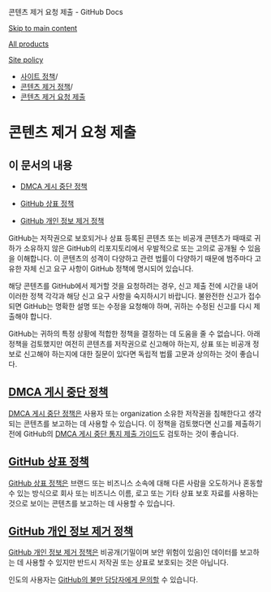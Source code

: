 콘텐츠 제거 요청 제출 - GitHub Docs

[Skip to main content](#main-content)

[All products](/ko)

[Site policy](/site-policy)

* [사이트 정책](/ko/site-policy)/
* [콘텐츠 제거 정책](/ko/site-policy/content-removal-policies)/
* [콘텐츠 제거 요청 제출](/ko/site-policy/content-removal-policies/submitting-content-removal-requests)

콘텐츠 제거 요청 제출
==========

이 문서의 내용
----------

* [DMCA 게시 중단 정책](#dmca-takedown-policy)

* [GitHub 상표 정책](#github-trademark-policy)

* [GitHub 개인 정보 제거 정책](#github-private-information-removal-policy)

GitHub는 저작권으로 보호되거나 상표 등록된 콘텐츠 또는 비공개 콘텐츠가 때때로 귀하가 소유하지 않은 GitHub의 리포지토리에서 우발적으로 또는 고의로 공개될 수 있음을 이해합니다. 이 콘텐츠의 성격이 다양하고 관련 법률이 다양하기 때문에 범주마다 고유한 자체 신고 요구 사항이 GitHub 정책에 명시되어 있습니다.

해당 콘텐츠를 GitHub에서 제거할 것을 요청하려는 경우, 신고 제출 전에 시간을 내어 이러한 정책 각각과 해당 신고 요구 사항을 숙지하시기 바랍니다. 불완전한 신고가 접수되면 GitHub는 명확한 설명 또는 수정을 요청해야 하며, 귀하는 수정된 신고를 다시 제출해야 합니다.

GitHub는 귀하의 특정 상황에 적합한 정책을 결정하는 데 도움을 줄 수 없습니다. 아래 정책을 검토했지만 여전히 콘텐츠를 저작권으로 신고해야 하는지, 상표 또는 비공개 정보로 신고해야 하는지에 대한 질문이 있다면 독립적 법률 고문과 상의하는 것이 좋습니다.

[DMCA 게시 중단 정책](#dmca-takedown-policy)
----------

[DMCA 게시 중단 정책은](/ko/site-policy/content-removal-policies/dmca-takedown-policy) 사용자 또는 organization 소유한 저작권을 침해한다고 생각되는 콘텐츠를 보고하는 데 사용할 수 있습니다. 이 정책을 검토했다면 신고를 제출하기 전에 GitHub의 [DMCA 게시 중단 통지 제출 가이드](/ko/site-policy/content-removal-policies/guide-to-submitting-a-dmca-takedown-notice)도 검토하는 것이 좋습니다.

[GitHub 상표 정책](#github-trademark-policy)
----------

[GitHub 상표 정책은](/ko/site-policy/content-removal-policies/github-trademark-policy) 브랜드 또는 비즈니스 소속에 대해 다른 사람을 오도하거나 혼동할 수 있는 방식으로 회사 또는 비즈니스 이름, 로고 또는 기타 상표 보호 자료를 사용하는 것으로 보이는 콘텐츠를 보고하는 데 사용할 수 있습니다.

[GitHub 개인 정보 제거 정책](#github-private-information-removal-policy)
----------

[GitHub 개인 정보 제거 정책은](/ko/site-policy/content-removal-policies/github-private-information-removal-policy) 비공개(기밀이며 보안 위험이 있음)인 데이터를 보고하는 데 사용할 수 있지만 반드시 저작권 또는 상표로 보호되는 것은 아닙니다.

인도의 사용자는 [GitHub의 불만 담당자에게 문의할](https://support.github.com/contact/india-grievance-officer) 수 있습니다.
